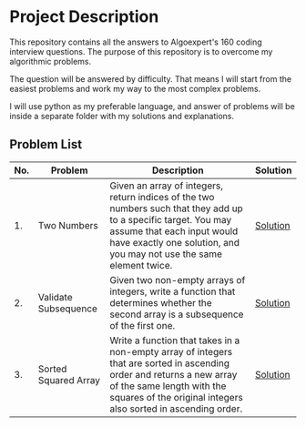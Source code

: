 # Project Description

This repository contains all the answers to Algoexpert's 160 coding interview questions.
The purpose of this repository is to overcome my algorithmic problems.

The question will be answered by difficulty. That means I will start from the easiest problems and work my way to the most complex problems.

I will use python as my preferable language, and answer of problems will be inside a separate folder with my solutions and explanations.

## Problem List


|No.|Problem|Description|Solution|
|---|---|---|---|
|1.|Two Numbers|Given an array of integers, return indices of the two numbers such that they add up to a specific target. You may assume that each input would have exactly one solution, and you may not use the same element twice.|[Solution](https://github.com/n8fury/Algorithm_Problems/tree/master/01.two_numbers)|
|2.|Validate Subsequence|Given two non-empty arrays of integers, write a function that determines whether the second array is a subsequence of the first one.|[Solution](https://github.com/n8fury/Algorithm_Problems/tree/master/02.validate_subsequence)
|3.|Sorted Squared Array|Write a function that takes in a non-empty array of integers that are sorted in ascending order and returns a new array of the same length with the squares of the original integers also sorted in ascending order.|[Solution](https://github.com/n8fury/Algorithm_Problems/tree/master/03.sorted_squared_array)
